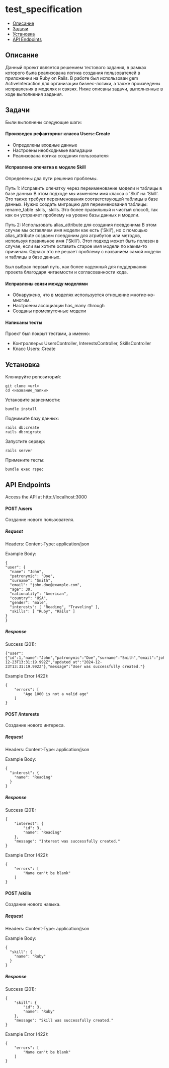 # test_specification

- [Описание](#описание)
- [Задачи](#задачи)
- [Установка](#установка)
- [API Endpoints](#api-endpoints)

## Описание
Данный проект является решением тестового задания, 
в рамках которого была реализована логика создания 
пользователей в приложении на Ruby on Rails.
В работе был использован gem ActiveInteraction для организации бизнес-логики, 
а также произведены исправления в моделях и связях. 
Ниже описаны задачи, выполненные в ходе выполнения задания.

## Задачи
Были выполнены следующие шаги:
#### Произведен рефакторинг класса Users::Create
* Определены входные данные
* Настроены необходимые валидации
* Реализована логика создания пользователя
#### Исправлена опечатка в моделе Skill

Определены два пути решения проблемы.

Путь 1: Исправить опечатку через переименование модели и таблицы в базе данных
 В этом подходе мы изменяем имя класса с 'Skil' на 'Skill'.
 Это также требует переименования соответствующей таблицы в базе данных.
Нужно создать миграцию для переименования таблицы: rename_table :skils, :skills.
 Это более правильный и чистый способ, так как он устраняет проблему на уровне базы данных и модели.

 Путь 2: Использовать alias_attribute для создания псевдонима
 В этом случае мы оставляем имя модели как есть ('Skil'), но с помощью alias_attribute
 создаем псевдоним для атрибутов или методов, используя правильное имя ('Skill').
 Этот подход может быть полезен в случае, если вы хотите оставить старое имя модели по каким-то причинам.
 Однако это не решает проблему с названием самой модели и таблицы в базе данных.

Был выбран первый путь, как более надежный для поддержания проекта благодаря читаемости и согласованности кода.

#### Исправлены связи между моделями
* Обнаружено, что в моделях используется отношение многие-ко-многим.
* Настроены ассоциации has_many :through
* Созданы промежуточные модели

#### Написаны тесты
Проект был покрыт тестами, а именно:
* Контроллеры: UsersController, InterestsController, SkillsController
* Класс Users::Create

## Установка
Клонируйте репозиторий:

```
git clone <url>
cd <название_папки>
```

Установите зависимости:

```
bundle install
```

Поднимите базу данных:

```
rails db:create 
rails db:migrate
```
Запустите сервер:

```
rails server
```

Примените тесты:

```
bundle exec rspec
```

## API Endpoints
Access the API at http://localhost:3000
#### POST /users
Создание нового пользователя.

##### Request
Headers: Content-Type: application/json

Example Body: 

```
{
"user": {
  "name": "John",
  "patronymic": "Doe",
  "surname": "Smith",
  "email": "john.doe@example.com",
  "age": 30,
  "nationality": "American",
  "country": "USA",
  "gender": "male",
  "interests": [ "Reading", "Traveling" ],
  "skills": [ "Ruby", "Rails" ]
}
}
```

##### Response

Success (201):

```
{"user":{"id":1,"name":"John","patronymic":"Doe","surname":"Smith","email":"john.doe@example.com","age":30,"nationality":"American","country":"USA","gender":"male","interest_id":null,"skill_id":null,"created_at":"2024-12-23T13:31:19.992Z","updated_at":"2024-12-23T13:31:19.992Z"},"message":"User was successfully created."}
```

Example Error (422):

```
{
    "errors": [
        "Age 1000 is not a valid age"
    ]
}
```

#### POST /interests

Создание нового интереса.

##### Request
Headers: Content-Type: application/json

Example Body:

```
{
  "interest": {
    "name": "Reading"
  }
}
```

##### Response

Success (201):

```
{
    "interest": {
        "id": 3,
        "name": "Reading"
    },
    "message": "Interest was successfully created."
}
```

Example Error (422):

```
{
    "errors": [
        "Name can't be blank"
    ]
}
```

#### POST /skills

Создание нового навыка.

##### Request
Headers: Content-Type: application/json

Example Body:

```
{
  "skill": {
    "name": "Ruby"
  }
}
```

##### Response

Success (201):

```
{
    "skill": {
        "id": 3,
        "name": "Ruby"
    },
    "message": "Skill was successfully created."
}
```

Example Error (422):

```
{
    "errors": [
        "Name can't be blank"
    ]
}
```
